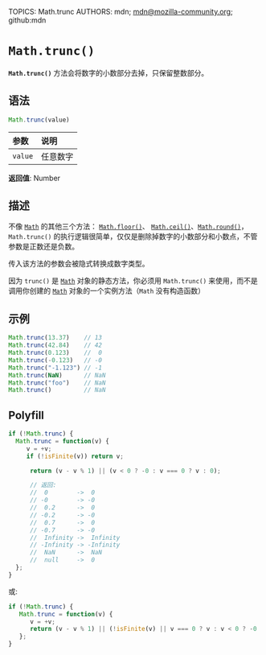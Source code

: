 TOPICS: Math.trunc
AUTHORS: mdn; mdn@mozilla-community.org; github:mdn

# `Math.trunc()`

**`Math.trunc()`** 方法会将数字的小数部分去掉，只保留整数部分。

## 语法

```javascript
Math.trunc(value)
```

| 参数 | 说明 |
| :-- | :-- |
| `value` | 任意数字 |

**返回值**: Number

## 描述

不像 [`Math`](/zh-hans/webfrontend/Math) 的其他三个方法： [`Math.floor()`](/zh-hans/webfrontend/Math.floor)、
[`Math.ceil()`](/zh-hans/webfrontend/Math.ceil)、[`Math.round()`](/zh-hans/webfrontend/Math.round)，
`Math.trunc()` 的执行逻辑很简单，仅仅是删除掉数字的小数部分和小数点，不管参数是正数还是负数。

传入该方法的参数会被隐式转换成数字类型。

因为 `trunc()` 是 [`Math`](/zh-hans/webfrontend/Math) 对象的静态方法，你必须用 `Math.trunc()` 来使用，而不是调用你创建的
[`Math`](/zh-hans/webfrontend/Math) 对象的一个实例方法（`Math` 没有构造函数）

## 示例

```javascript
Math.trunc(13.37)    // 13
Math.trunc(42.84)    // 42
Math.trunc(0.123)    //  0
Math.trunc(-0.123)   // -0
Math.trunc("-1.123") // -1
Math.trunc(NaN)      // NaN
Math.trunc("foo")    // NaN
Math.trunc()         // NaN
```

## Polyfill

```javascript
if (!Math.trunc) {
  Math.trunc = function(v) {
     v = +v;
     if (!isFinite(v)) return v;

      return (v - v % 1) || (v < 0 ? -0 : v === 0 ? v : 0);

      // 返回:
      //  0        ->  0
      // -0        -> -0
      //  0.2      ->  0
      // -0.2      -> -0
      //  0.7      ->  0
      // -0.7      -> -0
      //  Infinity ->  Infinity
      // -Infinity -> -Infinity
      //  NaN      ->  NaN
      //  null     ->  0
  };
}
```

或:

```javascript
if (!Math.trunc) {
   Math.trunc = function(v) {
      v = +v;
      return (v - v % 1) || (!isFinite(v) || v === 0 ? v : v < 0 ? -0 : 0);
   };
}
```
